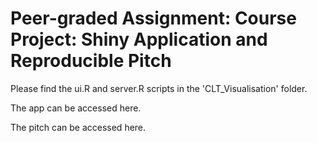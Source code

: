 # Peer-graded Assignment: Course Project: Shiny Application and Reproducible Pitch

Please find the ui.R and server.R scripts in the 'CLT_Visualisation' folder.

The app can be accessed here.

The pitch can be accessed here.